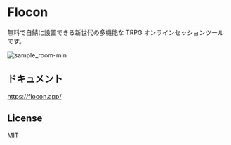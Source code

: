 # Flocon

無料で自鯖に設置できる新世代の多機能な TRPG オンラインセッションツールです。

![sample_room-min](https://user-images.githubusercontent.com/21971954/146357718-80fad39d-18f9-4244-a328-466dc88639fc.png)

## ドキュメント

<https://flocon.app/>

## License

MIT
